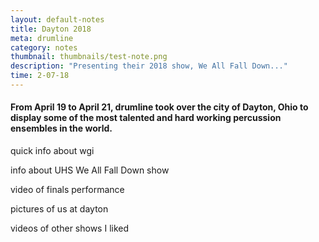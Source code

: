 ```yaml
---
layout: default-notes
title: Dayton 2018
meta: drumline
category: notes
thumbnail: thumbnails/test-note.png
description: "Presenting their 2018 show, We All Fall Down..."
time: 2-07-18
---
```


#### From April 19 to April 21, drumline took over the city of Dayton, Ohio to display some of the most talented and hard working percussion ensembles in the world.

quick info about wgi

info about UHS We All Fall Down show

video of finals performance

pictures of us at dayton

videos of other shows I liked
